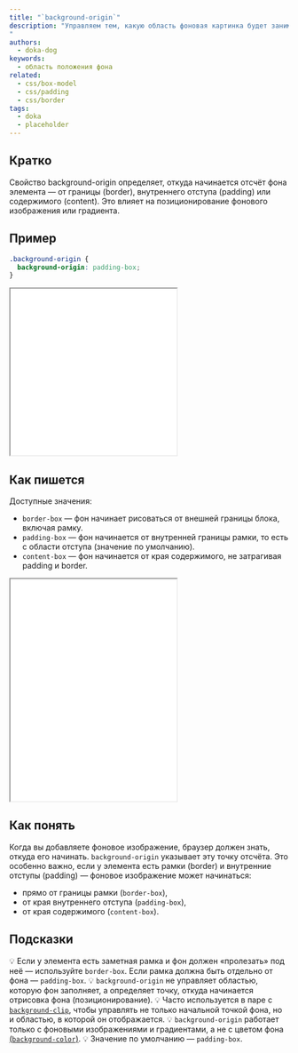 ```yaml
---
title: "`background-origin`"
description: "Управляем тем, какую область фоновая картинка будет занимать внутри элемента.
"
authors:
  - doka-dog
keywords:
  - область положения фона
related:
  - css/box-model
  - css/padding
  - css/border
tags:
  - doka
  - placeholder
---
```


## Кратко

Свойство background-origin определяет, откуда начинается отсчёт фона элемента — от границы (border), внутреннего отступа (padding) или содержимого (content). Это влияет на позиционирование фонового изображения или градиента.

## Пример

```css
.background-origin {
  background-origin: padding-box;
}
```

<iframe title="Пример background-origin" src="demos/basic/" height="300"></iframe>

## Как пишется

Доступные значения:

- `border-box` — фон начинает рисоваться от внешней границы блока, включая рамку.
- `padding-box` — фон начинается от внутренней границы рамки, то есть с области отступа (значение по умолчанию).
- `content-box` — фон начинается от края содержимого, не затрагивая padding и border.

<iframe title="Интерактивная демка background-origin" src="demos/practis/" height="400"></iframe>

## Как понять

Когда вы добавляете фоновое изображение, браузер должен знать, откуда его начинать. `background-origin` указывает эту точку отсчёта.
Это особенно важно, если у элемента есть рамки (border) и внутренние отступы (padding) — фоновое изображение может начинаться:

- прямо от границы рамки (`border-box`),
- от края внутреннего отступа (`padding-box`),
- от края содержимого (`content-box`).

## Подсказки

💡 Если у элемента есть заметная рамка и фон должен «пролезать» под неё — используйте `border-box`. Если рамка должна быть отдельно от фона — `padding-box`.
💡 `background-origin` не управляет областью, которую фон заполняет, а определяет точку, откуда начинается отрисовка фона (позиционирование).
💡 Часто используется в паре с [`background-clip`](/css/background-clip/), чтобы управлять не только начальной точкой фона, но и областью, в которой он отображается.
💡 `background-origin` работает только с фоновыми изображениями и градиентами, а не с цветом фона [(`background-color`)](/css/background-color/).
💡 Значение по умолчанию — `padding-box`.
